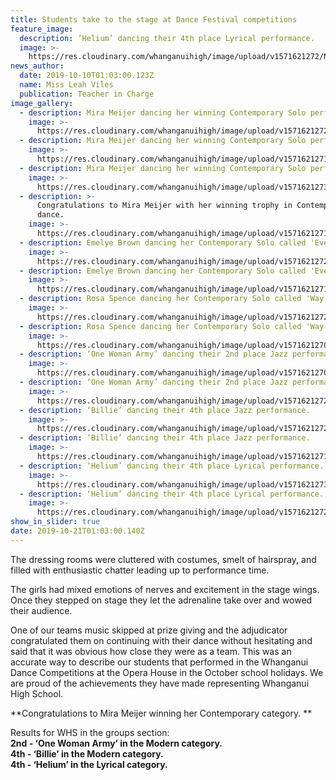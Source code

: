 ```yaml
---
title: Students take to the stage at Dance Festival competitions
feature_image:
  description: ‘Helium’ dancing their 4th place Lyrical performance.
  image: >-
    https://res.cloudinary.com/whanganuihigh/image/upload/v1571621272/News/73315291_774225172999823_2775230128043589632_n.jpg
news_author:
  date: 2019-10-10T01:03:00.123Z
  name: Miss Leah Viles
  publication: Teacher in Charge
image_gallery:
  - description: Mira Meijer dancing her winning Contemporary Solo performance.
    image: >-
      https://res.cloudinary.com/whanganuihigh/image/upload/v1571621272/News/75271478_774224742999866_9040152670492426240_n.jpg
  - description: Mira Meijer dancing her winning Contemporary Solo performance.
    image: >-
      https://res.cloudinary.com/whanganuihigh/image/upload/v1571621271/News/73044607_774224736333200_4137905654859825152_n.jpg
  - description: Mira Meijer dancing her winning Contemporary Solo performance.
    image: >-
      https://res.cloudinary.com/whanganuihigh/image/upload/v1571621273/News/75341257_774224789666528_5950547373221478400_n.jpg
  - description: >-
      Congratulations to Mira Meijer with her winning trophy in Contemporary
      dance.
    image: >-
      https://res.cloudinary.com/whanganuihigh/image/upload/v1571621271/News/72748330_774224949666512_5201683451085848576_n.jpg
  - description: Emelye Brown dancing her Contemporary Solo called 'Everglow'.
    image: >-
      https://res.cloudinary.com/whanganuihigh/image/upload/v1571621272/News/72615342_774224869666520_2899914364381298688_n.jpg
  - description: Emelye Brown dancing her Contemporary Solo called 'Everglow'.
    image: >-
      https://res.cloudinary.com/whanganuihigh/image/upload/v1571621271/News/72627531_774224919666515_4954385577848864768_n.jpg
  - description: Rosa Spence dancing her Contemporary Solo called 'Way Down We Go'.
    image: >-
      https://res.cloudinary.com/whanganuihigh/image/upload/v1571621272/News/74291834_774224802999860_565749219831316480_n.jpg
  - description: Rosa Spence dancing her Contemporary Solo called 'Way Down We Go'.
    image: >-
      https://res.cloudinary.com/whanganuihigh/image/upload/v1571621270/News/73073224_774224849666522_9105742748157214720_n.jpg
  - description: ‘One Woman Army’ dancing their 2nd place Jazz performance.
    image: >-
      https://res.cloudinary.com/whanganuihigh/image/upload/v1571621270/News/72730269_774225076333166_1288323299255779328_n.jpg
  - description: ‘One Woman Army’ dancing their 2nd place Jazz performance.
    image: >-
      https://res.cloudinary.com/whanganuihigh/image/upload/v1571621272/News/74573350_774225119666495_6457395866821984256_n.jpg
  - description: ‘Billie’ dancing their 4th place Jazz performance.
    image: >-
      https://res.cloudinary.com/whanganuihigh/image/upload/v1571621272/News/75226557_774224986333175_5225783994347421696_n.jpg
  - description: ‘Billie’ dancing their 4th place Jazz performance.
    image: >-
      https://res.cloudinary.com/whanganuihigh/image/upload/v1571621271/News/73285484_774225012999839_3604881233965744128_n.jpg
  - description: ‘Helium’ dancing their 4th place Lyrical performance.
    image: >-
      https://res.cloudinary.com/whanganuihigh/image/upload/v1571621273/News/75496067_774225142999826_6975815238541115392_n.jpg
  - description: ‘Helium’ dancing their 4th place Lyrical performance.
    image: >-
      https://res.cloudinary.com/whanganuihigh/image/upload/v1571621272/News/73315291_774225172999823_2775230128043589632_n.jpg
show_in_slider: true
date: 2019-10-21T01:03:00.140Z
---
```

The dressing rooms were cluttered with costumes, smelt of hairspray, and filled with enthusiastic chatter leading up to performance time. 

The girls had mixed emotions of nerves and excitement in the stage wings. Once they stepped on stage they let the adrenaline take over and wowed their audience. 

One of our teams music skipped at prize giving and the adjudicator congratulated them on continuing with their dance without hesitating and said that it was obvious how close they were as a team. This was an accurate way to describe our students that performed in the Whanganui Dance Competitions at the Opera House in the October school holidays. We are proud of the achievements they have made representing Whanganui High School.

**Congratulations to Mira Meijer winning her Contemporary category.**

Results for WHS in the groups section:  
**2nd - ‘One Woman Army’ in the Modern category.**  
**4th - ‘Billie’ in the Modern category.**  
**4th - ‘Helium’ in the Lyrical category.**

 
